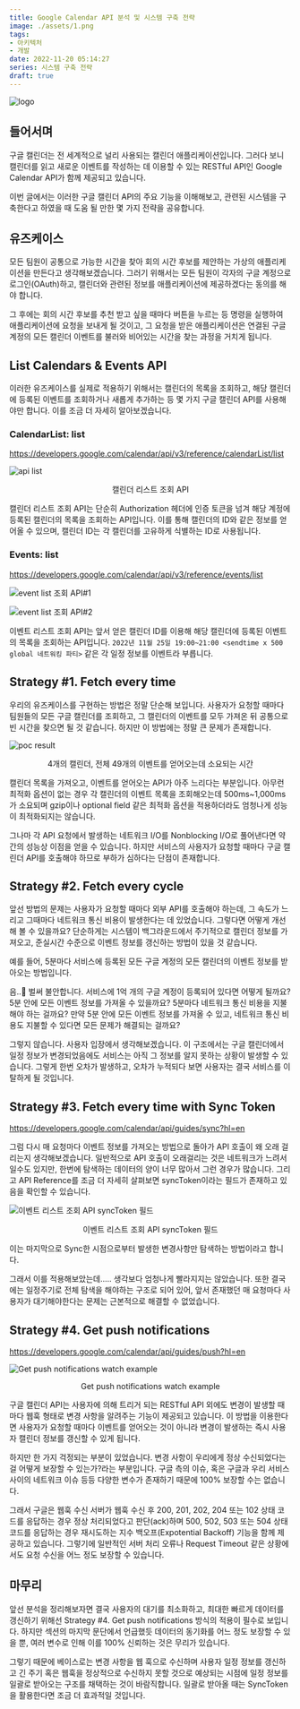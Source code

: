 ```yaml
---
title: Google Calendar API 분석 및 시스템 구축 전략
image: ./assets/1.png
tags:
- 아키텍처
- 개발
date: 2022-11-20 05:14:27
series: 시스템 구축 전략
draft: true
---
```


![logo](assets/1.png)

## 들어서며

구글 캘린더는 전 세계적으로 널리 사용되는 캘린더 애플리케이션입니다. 그러다 보니 캘린더를 읽고 새로운 이벤트를 작성하는 데 이용할 수 있는 RESTful API인 Google Calendar API가 함께 제공되고 있습니다.

이번 글에서는 이러한 구글 캘린더 API의 주요 기능을 이해해보고, 관련된 시스템을 구축한다고 하였을 때 도움 될 만한 몇 가지 전략을 공유합니다.

## 유즈케이스

모든 팀원이 공통으로 가능한 시간을 찾아 회의 시간 후보를 제안하는 가상의 애플리케이션을 만든다고 생각해보겠습니다. 그러기 위해서는 모든 팀원이 각자의 구글 계정으로 로그인(OAuth)하고, 캘린더와 관련된 정보를 애플리케이션에 제공하겠다는 동의를 해야 합니다.

그 후에는 회의 시간 후보를 추천 받고 싶을 때마다 버튼을 누르는 등 명령을 실행하여 애플리케이션에 요청을 보내게 될 것이고, 그 요청을 받은 애플리케이션은 연결된 구글 계정의 모든 캘린더 이벤트를 불러와 비어있는 시간을 찾는 과정을 거치게 됩니다.

## List Calendars & Events API

이러한 유즈케이스를 실제로 적용하기 위해서는 캘린더의 목록을 조회하고, 해당 캘린더에 등록된 이벤트를 조회하거나 새롭게 추가하는 등 몇 가지 구글 캘린더 API를 사용해야만 합니다. 이를 조금 더 자세히 알아보겠습니다.

### CalendarList: list

<a href="https://developers.google.com/calendar/api/v3/reference/calendarList/list" target="_blank">https://developers.google.com/calendar/api/v3/reference/calendarList/list</a>

![api list](assets/2.png)

<center>캘린더 리스트 조회 API</center>

캘린더 리스트 조회 API는 단순히 Authorization 헤더에 인증 토큰을 넘겨 해당 계정에 등록된 캘린더의 목록을 조회하는 API입니다. 이를 통해 캘린더의 ID와 같은 정보를 얻어올 수 있으며, 캘린더 ID는 각 캘린더를 고유하게 식별하는 ID로 사용됩니다.

### Events: list

<a href="https://developers.google.com/calendar/api/v3/reference/events/list" target="_blank">https://developers.google.com/calendar/api/v3/reference/events/list</a>

![event list 조회 API#1](assets/3.png)

![event list 조회 API#2](assets/4.png)

이벤트 리스트 조회 API는 앞서 얻은 캘린더 ID를 이용해 해당 캘린더에 등록된 이벤트의 목록을 조회하는 API입니다. `2022년 11월 25일 19:00~21:00 <sendtime x 500 global 네트워킹 파티>` 같은 각 일정 정보를 이벤트라 부릅니다.

## Strategy #1. Fetch every time

우리의 유즈케이스를 구현하는 방법은 정말 단순해 보입니다. 사용자가 요청할 때마다 팀원들의 모든 구글 캘린더를 조회하고, 그 캘린더의 이벤트를 모두 가져온 뒤 공통으로 빈 시간을 찾으면 될 것 같습니다. 하지만 이 방법에는 정말 큰 문제가 존재합니다.

![poc result](assets/5.png)

<center>4개의 캘린더, 전체 49개의 이벤트를 얻어오는데 소요되는 시간</center>

캘린더 목록을 가져오고, 이벤트를 얻어오는 API가 아주 느리다는 부분입니다. 아무런 최적화 옵션이 없는 경우 각 캘린더의 이벤트 목록을 조회해오는데 500ms~1,000ms가 소요되며 gzip이나 optional field 같은 최적화 옵션을 적용하더라도 엄청나게 성능이 최적화되지는 않습니다.

그나마 각 API 요청에서 발생하는 네트워크 I/O를 Nonblocking I/O로 풀어낸다면 약간의 성능상 이점을 얻을 수 있습니다. 하지만 서비스의 사용자가 요청할 때마다 구글 캘린더 API를 호출해야 하므로 부하가 심하다는 단점이 존재합니다.

## Strategy #2. Fetch every cycle

앞선 방법의 문제는 사용자가 요청할 때마다 외부 API를 호출해야 하는데, 그 속도가 느리고 그때마다 네트워크 통신 비용이 발생한다는 데 있었습니다. 그렇다면 어떻게 개선해 볼 수 있을까요? 단순하게는 시스템이 백그라운드에서 주기적으로 캘린더 정보를 가져오고, 준실시간 수준으로 이벤트 정보를 갱신하는 방법이 있을 것 같습니다.

예를 들어, 5분마다 서비스에 등록된 모든 구글 계정의 모든 캘린더의 이벤트 정보를 받아오는 방법입니다.

음..🤔 벌써 불안합니다. 서비스에 1억 개의 구글 계정이 등록되어 있다면 어떻게 될까요? 5분 안에 모든 이벤트 정보를 가져올 수 있을까요? 5분마다 네트워크 통신 비용을 지불해야 하는 걸까요? 만약 5분 안에 모든 이벤트 정보를 가져올 수 있고, 네트워크 통신 비용도 지불할 수 있다면 모든 문제가 해결되는 걸까요?

그렇지 않습니다. 사용자 입장에서 생각해보겠습니다. 이 구조에서는 구글 캘린더에서 일정 정보가 변경되었음에도 서비스는 아직 그 정보를 알지 못하는 상황이 발생할 수 있습니다. 그렇게 한번 오차가 발생하고, 오차가 누적되다 보면 사용자는 결국 서비스를 이탈하게 될 것입니다.

## Strategy #3. Fetch every time with Sync Token

<a href="https://developers.google.com/calendar/api/guides/sync?hl=en" target="_blank">https://developers.google.com/calendar/api/guides/sync?hl=en</a>

그럼 다시 매 요청마다 이벤트 정보를 가져오는 방법으로 돌아가 API 호출이 왜 오래 걸리는지 생각해보겠습니다. 일반적으로 API 호출이 오래걸리는 것은 네트워크가 느려서 일수도 있지만, 한번에 탐색하는 데이터의 양이 너무 많아서 그런 경우가 많습니다. 그리고 API Reference를 조금 더 자세히 살펴보면 syncToken이라는 필드가 존재하고 있음을 확인할 수 있습니다.

![이벤트 리스트 조회 API syncToken 필드](assets/6.png)

<center>이벤트 리스트 조회 API syncToken 필드</center>

이는 마지막으로 Sync한 시점으로부터 발생한 변경사항만 탐색하는 방법이라고 합니다.

그래서 이를 적용해보았는데..... 생각보다 엄청나게 빨라지지는 않았습니다. 또한 결국에는 일정주기로 전체 탐색을 해야하는 구조로 되어 있어, 앞서 존재했던 매 요청마다 사용자가 대기해야한다는 문제는 근본적으로 해결할 수 없었습니다.

## Strategy #4. Get push notifications

<a href="https://developers.google.com/calendar/api/guides/push?hl=en" target="_blank">https://developers.google.com/calendar/api/guides/push?hl=en</a>

![Get push notifications watch example](assets/7.png)

<center>Get push notifications watch example</center>

구글 캘린더 API는 사용자에 의해 트리거 되는 RESTful API 외에도 변경이 발생할 때마다 웹훅 형태로 변경 사항을 알려주는 기능이 제공되고 있습니다. 이 방법을 이용한다면 사용자가 요청할 때마다 이벤트를 얻어오는 것이 아니라 변경이 발생하는 즉시 사용자 캘린더 정보를 갱신할 수 있게 됩니다.

하지만 한 가지 걱정되는 부분이 있었습니다. 변경 사항이 우리에게 정상 수신되었다는 걸 어떻게 보장할 수 있는가?라는 부분입니다. 구글 측의 이슈, 혹은 구글과 우리 서비스 사이의 네트워크 이슈 등등 다양한 변수가 존재하기 때문에 100% 보장할 수는 없습니다.

그래서 구글은 웹훅 수신 서버가 웹훅 수신 후 200, 201, 202, 204 또는 102 상태 코드를 응답하는 경우 정상 처리되었다고 판단(ack)하며 500, 502, 503 또는 504 상태 코드를 응답하는 경우 재시도하는 지수 백오프(Expotential Backoff) 기능을 함께 제공하고 있습니다. 그렇기에 일반적인 서버 처리 오류나 Request Timeout 같은 상황에서도 요청 수신을 어느 정도 보장할 수 있습니다.

## 마무리

앞선 분석을 정리해보자면 결국 사용자의 대기를 최소화하고, 최대한 빠르게 데이터를 갱신하기 위해선 Strategy #4. Get push notifications 방식의 적용이 필수로 보입니다. 하지만 섹션의 마지막 문단에서 언급했듯 데이터의 동기화를 어느 정도 보장할 수 있을 뿐, 여러 변수로 인해 이를 100% 신뢰하는 것은 무리가 있습니다.

그렇기 때문에 베이스로는 변경 사항을 웹 훅으로 수신하며 사용자 일정 정보를 갱신하고 긴 주기 혹은 웹훅을 정상적으로 수신하지 못할 것으로 예상되는 시점에 일정 정보를 일괄로 받아오는 구조를 채택하는 것이 바람직합니다. 일괄로 받아올 때는 SyncToken을 활용한다면 조금 더 효과적일 것입니다.

